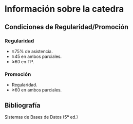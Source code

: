 # Información sobre la catedra

## Condiciones de Regularidad/Promoción

### Regularidad

- ≥75% de asistencia.
- ≥45 en ambos parciales.
- ≥60 en TP.

### Promoción

- Regularidad.
- ≥60 en ambos parciales.

## Bibliografía

Sistemas de Bases de Datos (5ª ed.)